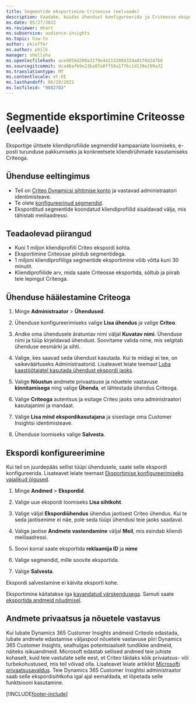 ```yaml
---
title: Segmentide eksportimine Criteosse (eelvaade)
description: Vaadake, kuidas ühendust konfigureerida ja Criteosse eksportida.
ms.date: 05/27/2022
ms.reviewer: mhart
ms.subservice: audience-insights
ms.topic: how-to
author: pkieffer
ms.author: philk
manager: shellyha
ms.openlocfilehash: ace9056d200a3179e442132004324a01f0d247b6
ms.sourcegitcommit: dca46afb9e23ba87a0ff59a1776c1d139e209a32
ms.translationtype: MT
ms.contentlocale: et-EE
ms.lasthandoff: 06/29/2022
ms.locfileid: "9082782"
---
```

# <a name="export-segments-to-criteo-preview"></a>Segmentide eksportimine Criteosse (eelvaade)

Eksportige ühtsete kliendiprofiilide segmendid kampaaniate loomiseks, e-posti turunduse pakkumiseks ja konkreetsete kliendirühmade kasutamiseks Criteoga.

## <a name="prerequisites-for-connection"></a>Ühenduse eeltingimus

-   Teil on [Criteo Dynamicsi sihtimise konto](https://www.criteo.com/login/) ja vastavad administraatori identimisteave.
-   Te olete [konfigureerinud segmendid](segments.md).
-   Eksporditud segmentide koondatud kliendiprofiilid sisaldavad välja, mis tähistab meiliaadressi.

## <a name="known-limitations"></a>Teadaolevad piirangud

- Kuni 1 miljon kliendiprofiili Criteo ekspordi kohta.
- Eksportimine Criteosse piirdub segmentidega.
- 1 miljoni kliendiprofiiliga segmentide eksportimine võib võtta kuni 30 minutit. 
- Kliendiprofiilide arv, mida saate Criteosse eksportida, sõltub ja piirab teie lepingut Criteoga.

## <a name="set-up-connection-to-criteo"></a>Ühenduse häälestamine Criteoga

1. Minge **Administraator** > **Ühendused**.

1. Ühenduse konfigureerimiseks valige **Lisa ühendus** ja valige **Criteo**.

1. Andke oma ühendusele äratuntav nimi väljal **Kuvatav nimi**. Ühenduse nimi ja tüüp kirjeldavad ühendust. Soovitame valida nime, mis selgitab ühenduse eesmärki ja sihti.

1. Valige, kes saavad seda ühendust kasutada. Kui te midagi ei tee, on vaikeväärtuseks Administraatorid. Lisateavet leiate teemast [Luba kaastöötajatel kasutada ühendust ekspordi jaoks](connections.md#allow-contributors-to-use-a-connection-for-exports).

1. Valige **Nõustun** andmete privaatsuse ja nõuetele vastavuse **kinnitamisega** ning valige **Ühenda**, et lähtestada ühendus Criteoga.

1. Valige **Criteoga** autentsus ja esitage Criteo jaoks oma administraatori kasutajanimi ja mandaat. 

1. Valige **Lisa mind ekspordikasutajana** ja sisestage oma Customer Insightsi identimisteave.

1. Ühenduse loomiseks valige **Salvesta**.

## <a name="configure-an-export"></a>Ekspordi konfigureerimine

Kui teil on juurdepääs sellist tüüpi ühendusele, saate selle ekspordi konfigureerida. Lisateavet leiate teemast [Eksportimise konfigureerimiseks vajalikud õigused](export-destinations.md#set-up-a-new-export).

1. Minge **Andmed** > **Ekspordid**.

1. Valige uue ekspordi loomiseks **Lisa sihtkoht**.

1. Valige väljal **Ekspordiühendus** ühendus jaotisest Criteo ühendus. Kui te seda jaotisenime ei näe, pole seda tüüpi ühendusi teie jaoks saadaval. 

1. Valige jaotise **Andmete vastendamine** väljal **Meil**, mis esindab kliendi meiliaadressi. 

1. Soovi korral saate eksportida **reklaamija ID** ja **nime**

1. Valige segmendid, mille soovite eksportida. 

1. Valige **Salvesta**.

Ekspordi salvestamine ei käivita eksporti kohe.

Eksportimine käitatakse iga [kavandatud värskendusega](system.md#schedule-tab). Samuti saate [eksportida andmeid nõudmisel](export-destinations.md#run-exports-on-demand). 

## <a name="data-privacy-and-compliance"></a>Andmete privaatsus ja nõuetele vastavus

Kui lubate Dynamics 365 Customer Insights andmeid Criteole edastada, lubate andmete edastamise väljaspool nõuetele vastavuse piiri Dynamics 365 Customer Insights, sealhulgas potentsiaalselt tundlikke andmeid, näiteks isikuandmeid. Microsoft edastab sellised andmed teie juhiste kohaselt, kuid teie vastutate selle eest, et Criteo täidaks kõik privaatsus- või turbekohustused, mis teil võivad olla. Lisateavet leiate artiklist [Microsofti privaatsusavaldus](https://go.microsoft.com/fwlink/?linkid=396732).
Teie Dynamics 365 Customer Insightsi administraator saab selle ekspordisihtkoha igal ajal eemaldada, et lõpetada selle funktsiooni kasutamine.


[!INCLUDE[footer-include](includes/footer-banner.md)]
